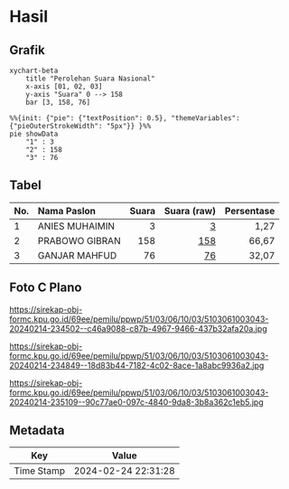 # Hasil

## Grafik

```mermaid
xychart-beta
    title "Perolehan Suara Nasional"
    x-axis [01, 02, 03]
    y-axis "Suara" 0 --> 158
    bar [3, 158, 76]
```

```mermaid
%%{init: {"pie": {"textPosition": 0.5}, "themeVariables": {"pieOuterStrokeWidth": "5px"}} }%%
pie showData
    "1" : 3
    "2" : 158
    "3" : 76
```

## Tabel

| No. | Nama Paslon    | Suara | Suara (raw) | Persentase |
|:--- |:-------------- | -----:| -----------:| ----------:|
| 1   | ANIES MUHAIMIN | 3     | [3][p-1]    | 1,27       |
| 2   | PRABOWO GIBRAN | 158   | [158][p-2]  | 66,67      |
| 3   | GANJAR MAHFUD  | 76    | [76][p-3]   | 32,07      |


[p-1]: https://github.com/gigit-pemilu/pemilu-2024/blob/main/pilpres/hitung-suara/sub/51-bali/sub/03-badung/sub/06-kuta-utara/sub/1003-kerobokan-kaja/sub/043-tps/sub/paslon-1.txt
[p-2]: https://github.com/gigit-pemilu/pemilu-2024/blob/main/pilpres/hitung-suara/sub/51-bali/sub/03-badung/sub/06-kuta-utara/sub/1003-kerobokan-kaja/sub/043-tps/sub/paslon-2.txt
[p-3]: https://github.com/gigit-pemilu/pemilu-2024/blob/main/pilpres/hitung-suara/sub/51-bali/sub/03-badung/sub/06-kuta-utara/sub/1003-kerobokan-kaja/sub/043-tps/sub/paslon-3.txt

## Foto C Plano

https://sirekap-obj-formc.kpu.go.id/69ee/pemilu/ppwp/51/03/06/10/03/5103061003043-20240214-234502--c46a9088-c87b-4967-9466-437b32afa20a.jpg

https://sirekap-obj-formc.kpu.go.id/69ee/pemilu/ppwp/51/03/06/10/03/5103061003043-20240214-234849--18d83b44-7182-4c02-8ace-1a8abc9936a2.jpg

https://sirekap-obj-formc.kpu.go.id/69ee/pemilu/ppwp/51/03/06/10/03/5103061003043-20240214-235109--90c77ae0-097c-4840-9da8-3b8a362c1eb5.jpg


## Metadata

| Key        | Value               |
| ---------- | ------------------- |
| Time Stamp | 2024-02-24 22:31:28 |



